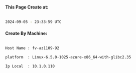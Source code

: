 
   
#### This Page Create at:

```bash

2024-09-05 - 23:33:59 UTC

```

#### Create By Machine:

```bash

Host Name : fv-az1109-92

platform  : Linux-6.5.0-1025-azure-x86_64-with-glibc2.35

Ip Local  : 10.1.0.110

```

